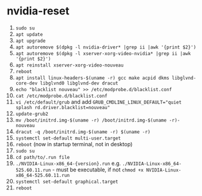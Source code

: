 # nvidia-reset

1. `sudo su`
2. `apt update`
3. `apt upgrade`
4. `apt autoremove $(dpkg -l nvidia-driver* |grep ii |awk '{print $2}')`
5. `apt autoremove $(dpkg -l xserver-xorg-video-nvidia* |grep ii |awk '{print $2}')`
6. `apt reinstall xserver-xorg-video-nouveau`
7. `reboot`
8. `apt install linux-headers-$(uname -r) gcc make acpid dkms libglvnd-core-dev libglvnd0 libglvnd-dev dracut`
9. `echo "blacklist nouveau" >> /etc/modprobe.d/blacklist.conf`
10. `cat /etc/modprobe.d/blacklist.conf`
11. `vi /etc/default/grub` and add `GRUB_CMDLINE_LINUX_DEFAULT="quiet splash rd.driver.blacklist=nouveau"`
12. `update-grub2`
13. `mv /boot/initrd.img-$(uname -r) /boot/initrd.img-$(uname -r)-nouveau`
14. `dracut -q /boot/initrd.img-$(uname -r) $(uname -r)`
15. `systemctl set-default multi-user.target`
16. `reboot` 
(now in startup terminal, not in desktop)
18. `sudo su`
19. `cd path/to/.run file`
20. `./NVIDIA-Linux-x86_64-{version}.run` e.g. `./NVIDIA-Linux-x86_64-525.60.11.run` - must be executable, if not `chmod +x NVIDIA-Linux-x86_64-525.60.11.run`
21. `systemctl set-default graphical.target`
22. `reboot`
